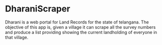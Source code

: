 # DharaniScraper

Dharani is a web portal for Land Records for the state of telangana. The objective of this app is, given a village it can scrape all the survey numbers and produce a list providing showing the current landholding of everyone in that village. 

```


